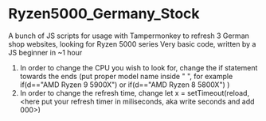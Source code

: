 # Ryzen5000_Germany_Stock
A bunch of JS scripts for usage with Tampermonkey to refresh 3 German shop websites, looking for Ryzen 5000 series
Very basic code, written by a JS beginner in ~1 hour
1) In order to change the CPU you wish to look for, change the if statement towards the ends (put proper model name inside " ", for example if(d=="AMD Ryzen 9 5900X") or if(d=="AMD Ryzen 8 5800X") )
2) In order to change the refresh time, change let x = setTimeout(reload, <here put your refresh timer in miliseconds, aka write seconds and add 000>)
